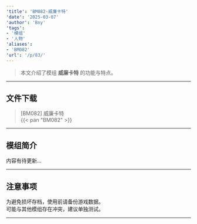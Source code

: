 ```yaml
---
'title': 'BM082-威廉卡特'
'date': '2025-03-07'
'author': 'Bny'
'tags':
- '模组'
- '人物'
'aliases':
- 'BM082'
'url': '/p/83/'
---
```


> 本文介绍了模组 **威廉卡特** 的功能与特点。

---

## 文件下载

> [BM082] 威廉卡特  
{{< pan "BM082" >}}  

---

## 模组简介

>  
内容有待更新...  

---

## 注意事项

>  
为避免损坏存档，使用前请备份游戏数据。  
可能与其他模组存在冲突，建议单独测试。  

---

